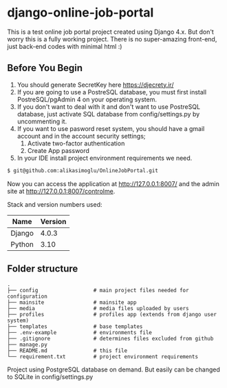 # django-online-job-portal

This is a test online job portal project created using Django 4.x. But don't worry this is a fully working project. There is no super-amazing front-end, just back-end codes with minimal html :)

## Before You Begin

1. You should generate SecretKey here <https://djecrety.ir/>
2. If you are going to use a PostreSQL database, you must first install PostreSQL/pgAdmin 4 on your operating system.
3. If you don't want to deal with it and don't want to use PostreSQL database, just activate SQL database from config/settings.py by uncommenting it.
4. If you want to use pasword reset system, you should have a gmail account and in the account security settings; 
   1. Activate two-factor authentication
   2. Create App password
5. In your IDE install project environment requirements we need.

```bash
$ git@github.com:alikasimoglu/OnlineJobPortal.git
```
Now you can access the application at <http://127.0.0.1:8007/> and the admin site
at <http://127.0.0.1:8007/controlme>.

Stack and version numbers used:

| Name           | Version |
|----------------|---------|
| Django         | 4.0.3   |
| Python         | 3.10    |


## Folder structure
```
.
├── config                  # main project files needed for configuration
├── mainsite                # mainsite app
├── media                   # media files uploaded by users
├── profiles                # profiles app (extends from django user system)
├── templates               # base templates
├── .env-example            # environments file
├── .gitignore              # determines files excluded from github
├── manage.py
├── README.md               # this file
└── requirement.txt         # project environment requirements
```

Project using PostgreSQL database on demand. But easily can be changed to SQLite in config/settings.py 